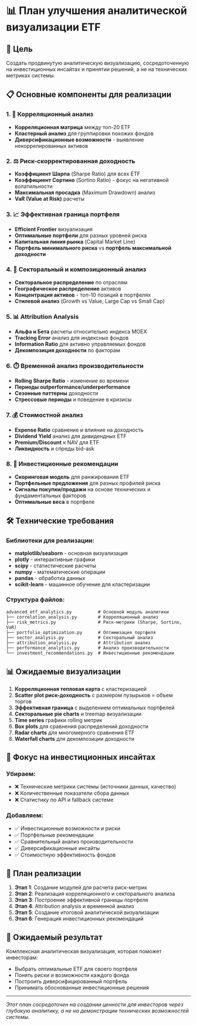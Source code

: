 # 📊 План улучшения аналитической визуализации ETF

## 🎯 Цель
Создать продвинутую аналитическую визуализацию, сосредоточенную на инвестиционных инсайтах и принятии решений, а не на технических метриках системы.

## 📋 Основные компоненты для реализации

### 1. 🔗 Корреляционный анализ
- **Корреляционная матрица** между топ-20 ETF
- **Кластерный анализ** для группировки похожих фондов
- **Диверсификационные возможности** - выявление некоррелированных активов

### 2. ⚖️ Риск-скорректированная доходность
- **Коэффициент Шарпа** (Sharpe Ratio) для всех ETF
- **Коэффициент Сортино** (Sortino Ratio) - фокус на негативной волатильности
- **Максимальная просадка** (Maximum Drawdown) анализ
- **VaR (Value at Risk)** расчеты

### 3. 📈 Эффективная граница портфеля
- **Efficient Frontier** визуализация
- **Оптимальные портфели** для разных уровней риска
- **Капитальная линия рынка** (Capital Market Line)
- **Портфель минимального риска** vs **портфель максимальной доходности**

### 4. 🏢 Секторальный и композиционный анализ
- **Секторальное распределение** по отраслям
- **Географическое распределение** активов
- **Концентрация активов** - топ-10 позиций в портфелях
- **Стилевой анализ** (Growth vs Value, Large Cap vs Small Cap)

### 5. 📊 Attribution Analysis
- **Альфа и Бета** расчеты относительно индекса MOEX
- **Tracking Error** анализ для индексных фондов
- **Information Ratio** для активно управляемых фондов
- **Декомпозиция доходности** по факторам

### 6. ⏱️ Временной анализ производительности
- **Rolling Sharpe Ratio** - изменение во времени
- **Периоды outperformance/underperformance**
- **Сезонные паттерны** доходности
- **Стрессовые периоды** и поведение в кризисы

### 7. 💰 Стоимостной анализ
- **Expense Ratio** сравнение и влияние на доходность
- **Dividend Yield** анализ для дивидендных ETF
- **Premium/Discount** к NAV для ETF
- **Ликвидность** и спреды bid-ask

### 8. 🎯 Инвестиционные рекомендации
- **Скоринговая модель** для ранжирования ETF
- **Портфельные предложения** для разных профилей риска
- **Сигналы покупки/продажи** на основе технических и фундаментальных факторов
- **Оптимальные веса** в портфеле

## 🛠️ Технические требования

### Библиотеки для реализации:
- **matplotlib/seaborn** - основная визуализация
- **plotly** - интерактивные графики
- **scipy** - статистические расчеты
- **numpy** - математические операции
- **pandas** - обработка данных
- **scikit-learn** - машинное обучение для кластеризации

### Структура файлов:
```
advanced_etf_analytics.py          # Основной модуль аналитики
├── correlation_analysis.py        # Корреляционный анализ
├── risk_metrics.py                # Риск-метрики (Sharpe, Sortino, VaR)
├── portfolio_optimization.py      # Оптимизация портфеля
├── sector_analysis.py             # Секторальный анализ
├── attribution_analysis.py        # Attribution анализ
├── performance_analytics.py       # Анализ производительности
└── investment_recommendations.py  # Инвестиционные рекомендации
```

## 📊 Ожидаемые визуализации

1. **Корреляционная тепловая карта** с кластеризацией
2. **Scatter plot риск-доходность** с размером пузырьков = объем торгов
3. **Эффективная граница** с выделением оптимальных портфелей
4. **Секторальные pie charts** и treemap визуализации
5. **Time series** графики rolling метрик
6. **Box plots** для сравнения распределений доходности
7. **Radar charts** для многомерного сравнения ETF
8. **Waterfall charts** для декомпозиции доходности

## 🎯 Фокус на инвестиционных инсайтах

### Убираем:
- ❌ Технические метрики системы (источники данных, качество)
- ❌ Количественные показатели сбора данных
- ❌ Статистику по API и fallback системе

### Добавляем:
- ✅ Инвестиционные возможности и риски
- ✅ Портфельные рекомендации
- ✅ Сравнительный анализ производительности
- ✅ Диверсификационные инсайты
- ✅ Стоимостную эффективность фондов

## 📅 План реализации

1. **Этап 1**: Создание модулей для расчета риск-метрик
2. **Этап 2**: Реализация корреляционного и секторального анализа
3. **Этап 3**: Построение эффективной границы портфеля
4. **Этап 4**: Attribution analysis и временной анализ
5. **Этап 5**: Создание итоговой аналитической визуализации
6. **Этап 6**: Генерация инвестиционных рекомендаций

## 🎯 Ожидаемый результат

Комплексная аналитическая визуализация, которая поможет инвесторам:
- Выбрать оптимальные ETF для своего портфеля
- Понять риски и возможности каждого фонда
- Построить диверсифицированный портфель
- Принимать обоснованные инвестиционные решения

---

*Этот план сосредоточен на создании ценности для инвесторов через глубокую аналитику, а не на демонстрации технических возможностей системы.*